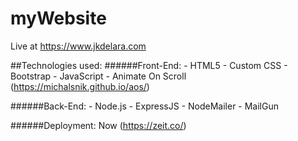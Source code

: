 # myWebsite
Live at https://www.jkdelara.com



##Technologies used:
######Front-End:
    - HTML5
    - Custom CSS
    - Bootstrap
    - JavaScript
    - Animate On Scroll (https://michalsnik.github.io/aos/)

######Back-End:
    - Node.js
    - ExpressJS
    - NodeMailer
    - MailGun


######Deployment: Now (https://zeit.co/)

